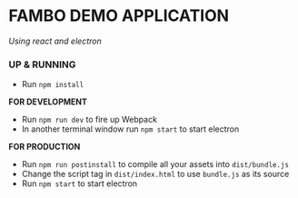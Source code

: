 # FAMBO DEMO APPLICATION
_Using react and electron_

### UP & RUNNING
* Run `npm install`

**FOR DEVELOPMENT**
* Run `npm run dev` to fire up Webpack
* In another terminal window run `npm start` to start electron

**FOR PRODUCTION**
* Run `npm run postinstall` to compile all your assets into `dist/bundle.js`
* Change the script tag in `dist/index.html` to use `bundle.js` as its source
* Run `npm start` to start electron
